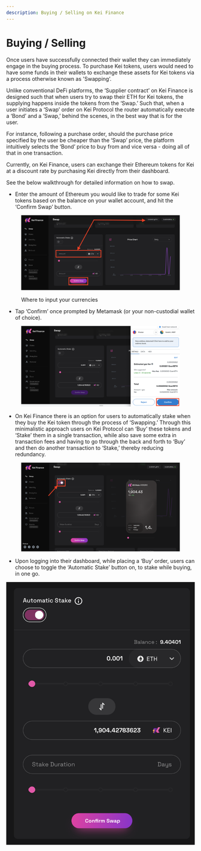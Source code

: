 ```yaml
---
description: Buying / Selling on Kei Finance
---
```


# Buying / Selling

Once users have successfully connected their wallet they can immediately engage in the buying process. To purchase Kei tokens, users would need to have some funds in their wallets to exchange these assets for Kei tokens via a process otherwise known as 'Swapping’.

Unlike conventional DeFi platforms, the ‘Supplier contract’ on Kei Finance is designed such that when users try to swap their ETH for Kei tokens, the supplying happens inside the tokens from the ‘Swap.’ Such that, when a user initiates a ‘Swap’ order on Kei Protocol the router automatically execute a ‘Bond’ and a ’Swap,’ behind the scenes, in the best way that is for the user.

For instance, following a purchase order, should the purchase price specified by the user be cheaper than the ‘Swap’ price, the platform intuitively selects the ‘Bond’ price to buy from and vice versa - doing all of that in one transaction.

Currently, on Kei Finance, users can exchange their Ethereum tokens for Kei at a discount rate by purchasing Kei directly from their dashboard.

See the below walkthrough for detailed information on how to swap.

* Enter the amount of Ethereum you would like to trade for some Kei tokens based on the balance on your wallet account, and hit the ‘Confirm Swap’ button.

<figure><img src="../.gitbook/assets/image (8).png" alt=""><figcaption><p>Where to input your currencies</p></figcaption></figure>

* Tap ‘Confirm’ once prompted by Metamask (or your non-custodial wallet of choice).

<figure><img src="../.gitbook/assets/image (9).png" alt=""><figcaption></figcaption></figure>

* On Kei Finance there is an option for users to automatically stake when they buy the Kei token through the process of ‘Swapping.’ Through this minimalistic approach users on Kei Protocol can ‘Buy’ these tokens and ‘Stake’ them in a single transaction, while also save some extra in transaction fees and having to go through the back and forth to ‘Buy’ and then do another transaction to ‘Stake,’ thereby reducing redundancy.

<figure><img src="../.gitbook/assets/image (12).png" alt=""><figcaption></figcaption></figure>

* Upon logging into their dashboard, while placing a ‘Buy’ order, users can choose to toggle the ‘Automatic Stake’ button on, to stake while buying, in one go.

![](<../.gitbook/assets/image (13).png>)

